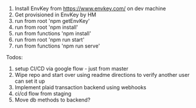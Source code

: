 1. Install EnvKey from https://www.envkey.com/ on dev machine
1. Get provisioned in EnvKey by HM
1. run from root 'npm getEnvKey'
1. run from root 'npm install'
1. run from functions 'npm install'
1. run from root 'npm run start'
1. run from functions 'npm run serve'


Todos:
1. setup CI/CD via google flow - just from master
1. Wipe repo and start over using readme directions to verify another user can set it up
1. Implement plaid transaction backend using webhooks 
1. ci/cd flow from staging
1. Move db methods to backend?
